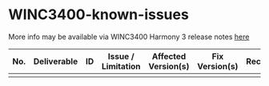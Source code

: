# WINC3400-known-issues
More info may be available via WINC3400 Harmony 3 release notes [here](https://github.com/Microchip-MPLAB-Harmony/wireless_apps_winc3400/blob/master/release_notes.md)

| No.		| Deliverable 	| ID | Issue / Limitation | Affected Version(s) | Fix Version(s) | Recommendation |
| ----- | ------------- | -- | ------------------ | ------------------- | -------------- | -------------- |
||||||||

